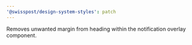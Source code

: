 ```yaml
---
'@swisspost/design-system-styles': patch
---
```


Removes unwanted margin from heading within the notification overlay component.
